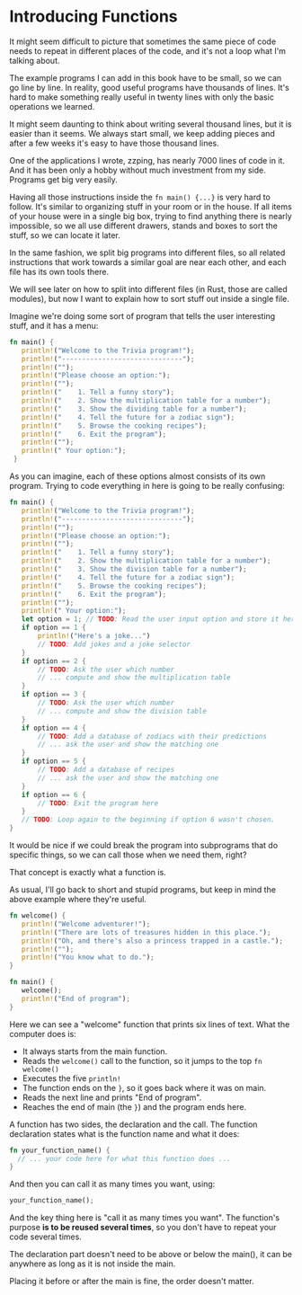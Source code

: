 # Introducing Functions

It might seem difficult to picture that sometimes the same 
piece of code needs to repeat in different places of the code, 
and it's not a loop what I'm talking about.

The example programs I can add in this book have to be small, 
so we can go line by line. In reality, good useful programs have thousands of lines. 
It's hard to make something really useful in twenty lines 
with only the basic operations we learned.

It might seem daunting to think about writing several thousand lines, but it is 
easier than it seems. We always start small, we keep adding pieces and after a 
few weeks it's easy to have those thousand lines.

One of the applications I wrote, zzping, has nearly 7000 lines of code in it. 
And it has been only a hobby without much investment from my side. 
Programs get big very easily.

Having all those instructions inside the `fn main() {...}` is very hard to follow. 
It's similar to organizing stuff in your room or in the house. 
If all items of your house were in a single big box, trying to find anything 
there is nearly impossible, so we all use different drawers, stands and boxes 
to sort the stuff, so we can locate it later.

In the same fashion, we split big programs into different files, so all related 
instructions that work towards a similar goal are near each other, and each file
has its own tools there.

We will see later on how to split into different files 
(in Rust, those are called modules), but now I want to explain how to sort 
stuff out inside a single file.

Imagine we're doing some sort of program that tells the user 
interesting stuff, and it has a menu:

```rust
fn main() {
   println!("Welcome to the Trivia program!");
   println!("------------------------------");
   println!("");
   println!("Please choose an option:");
   println!("");
   println!("    1. Tell a funny story");
   println!("    2. Show the multiplication table for a number");
   println!("    3. Show the dividing table for a number");
   println!("    4. Tell the future for a zodiac sign");
   println!("    5. Browse the cooking recipes");
   println!("    6. Exit the program");
   println!("");
   println!(" Your option:");
 }
```

As you can imagine, each of these options almost consists of its own program. 
Trying to code everything in here is going to be really confusing:

```rust
fn main() {
   println!("Welcome to the Trivia program!");
   println!("------------------------------");
   println!("");
   println!("Please choose an option:");
   println!("");
   println!("    1. Tell a funny story");
   println!("    2. Show the multiplication table for a number");
   println!("    3. Show the division table for a number");
   println!("    4. Tell the future for a zodiac sign");
   println!("    5. Browse the cooking recipes");
   println!("    6. Exit the program");
   println!("");
   println!(" Your option:");
   let option = 1; // TODO: Read the user input option and store it here.
   if option == 1 {
       println!("Here's a joke...")
       // TODO: Add jokes and a joke selector
   }
   if option == 2 {
       // TODO: Ask the user which number
       // ... compute and show the multiplication table
   }
   if option == 3 {
       // TODO: Ask the user which number
       // ... compute and show the division table
   }
   if option == 4 {
       // TODO: Add a database of zodiacs with their predictions
       // ... ask the user and show the matching one
   }
   if option == 5 {
       // TODO: Add a database of recipes
       // ... ask the user and show the matching one
   }
   if option == 6 {
       // TODO: Exit the program here
   }
   // TODO: Loop again to the beginning if option 6 wasn't chosen.
}
```

It would be nice if we could break the program into subprograms that do specific
things, so we can call those when we need them, right?

That concept is exactly what a function is.

As usual, I'll go back to short and stupid programs, but keep in mind the above
example where they're useful.

```rust
fn welcome() {
   println!("Welcome adventurer!");
   println!("There are lots of treasures hidden in this place.");
   println!("Oh, and there's also a princess trapped in a castle.");  
   println!("");
   println!("You know what to do.");
}

fn main() {
   welcome();
   println!("End of program");
}
```

Here we can see a "welcome" function that prints six lines of text. 
What the computer does is:
* It always starts from the main function.
* Reads the `welcome()` call to the function, so it jumps to the top `fn welcome()`
* Executes the five `println!`
* The function ends on the `}`, so it goes back where it was on main.
* Reads the next line and prints "End of program".
* Reaches the end of main (the `}`) and the program ends here.

A function has two sides, the declaration and the call. The function declaration states what is the function name and what it does:

```rust
fn your_function_name() { 
  // ... your code here for what this function does ... 
}
```

And then you can call it as many times you want, using:

```rust
your_function_name();
```

And the key thing here is "call it as many times you want". The function's 
purpose **is to be reused several times**, so you don't have to repeat your 
code several times.

The declaration part doesn't need to be above or below the main(), it can be 
anywhere as long as it is not inside the main. 

Placing it before or after the main is fine, the order doesn't matter.
